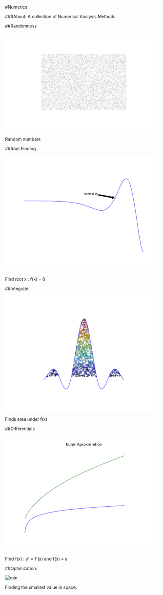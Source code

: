 #Numerics

###About:
A collection of Numerical Analysis Methods

##Randomness

![rand](./integrate/rand.png)

Random numbers

##Root Finding

![root](./roots/root.png)

Find root x : f(x) = 0

##Integrate 

![monte](./integrate/monte_carlo.png)

Finds area under f(x)

##Differentials 

![euler](./differentials/euler.png)

Find f(x) : y' = f'(x) and f(x) = a

##Optimization:

![min](./min.gif)

Finding the smallest value in space. 